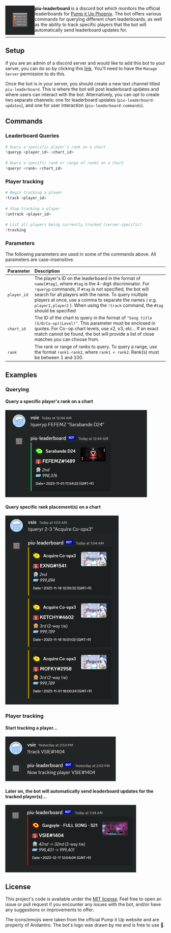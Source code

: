 <p>
<img align="left" style="width:92px" src="assets/logo.png" width="92px">

**piu-leaderboard** is a discord bot which monitors the official leaderboards for [Pump it Up Phoenix](https://phoenix.piugame.com/leaderboard/over_ranking.php). The bot offers various commands for querying different chart leaderboards, as well as the ability to track specific players that the bot will automatically send leaderboard updates for.

</p>

---

## Setup

If you are an admin of a discord server and would like to add this bot to your server, you can do so by clicking this [link](https://discord.com/api/oauth2/authorize?client_id=1190188505947701248&permissions=265216&scope=bot). You'll need to have the `Manage Server` permission to do this.

Once the bot is in your server, you should create a new text channel titled `piu-leaderboard`. This is where the bot will post leaderboard updates and where users can interact with the bot. Alternatively, you can opt to create two separate channels: one for leaderboard updates (`piu-leaderboard-updates`), and one for user interaction (`piu-leaderboard-commands`).

## Commands

### Leaderboard Queries
```python
# Query a speicific player's rank on a chart
!queryp <player_id> <chart_id>

# Query a specific rank or range of ranks on a chart
!queryr <rank> <chart_id>
```

### Player tracking
```python
# Begin tracking a player
!track <player_id>

# Stop tracking a player
!untrack <player_id>

# List all players being currently tracked (server-specific)
!tracking
```

### Parameters

The following parameters are used in some of the commands above. All parameters are case-insensitive.

| Parameter | Description |
| --- | :--- |
| `player_id` | The player's ID on the leaderboard in the format of `name[#tag]`, where `#tag` is the 4-digit discriminator. For `!queryp` commands, if `#tag` is not specified, the bot will search for all players with the name. To query multiple players at once, use a comma to separate the names ( e.g. `player1,player2` ). When using the `!track` command, the `#tag` should be specified |
| `chart_id` | The ID of the chart to query in the format of `"Song title (S/D/Co-op)(Level)"`. This parameter must be enclosed in quotes. For Co-op chart levels, use x2, x3, etc... If an exact match cannot be found, the bot will provide a list of close matches you can choose from. |
| `rank` | The rank or range of ranks to query. To query a range, use the format `rank1-rank2`, where `rank1 < rank2`. Rank(s) must be between 1 and 100.  |

## Examples

### Querying

#### Query a specific player's rank on a chart

![example1](assets/ex_queryp.png) 

#### Query specific rank placement(s) on a chart

![example2](assets/ex_queryr.png)

### Player tracking

#### Start tracking a player...

![example3a](assets/ex_tracking.png)

#### Later on, the bot will automatically send leaderboard updates for the tracked player(s)...

![example3b](assets/ex_track.png)

## License

This project's code is available under the [MIT license](LICENSE). Feel free to open an issue or pull request if you encounter any issues with the bot, and/or have any suggestions or improvements to offer.

The icons/emojis were taken from the official Pump it Up website and are property of Andamiro. The bot's logo was drawn by me and is free to use 🙂.
